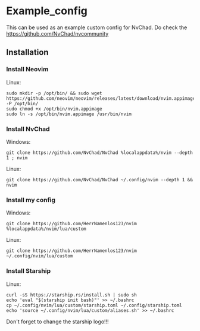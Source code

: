 # Example_config

This can be used as an example custom config for NvChad. Do check the https://github.com/NvChad/nvcommunity

## Installation

### Install Neovim

Linux:
```
sudo mkdir -p /opt/bin/ && sudo wget https://github.com/neovim/neovim/releases/latest/download/nvim.appimage -P /opt/bin/
sudo chmod +x /opt/bin/nvim.appimage
sudo ln -s /opt/bin/nvim.appimage /usr/bin/nvim
```

### Install NvChad

Windows:   
```
git clone https://github.com/NvChad/NvChad %localappdata%/nvim --depth 1 ; nvim
```
Linux:   
```
git clone https://github.com/NvChad/NvChad ~/.config/nvim --depth 1 && nvim
```

### Install my config

Windows:   
```
git clone https://github.com/HerrNamenlos123/nvim %localappdata%/nvim/lua/custom
```
Linux:  
```
git clone https://github.com/HerrNamenlos123/nvim ~/.config/nvim/lua/custom
```

### Install Starship

Linux:
```
curl -sS https://starship.rs/install.sh | sudo sh
echo 'eval "$(starship init bash)"' >> ~/.bashrc
cp ~/.config/nvim/lua/custom/starship.toml ~/.config/starship.toml
echo 'source ~/.config/nvim/lua/custom/aliases.sh' >> ~/.bashrc
```

Don't forget to change the starship logo!!!
